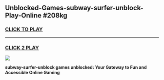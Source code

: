 
## Unblocked-Games-subway-surfer-unblock-Play-Online #208kg
<h3>
<a href="https://news.freeplayer.one?title=subway-surfer-unblock&ref=3">CLICK TO PLAY</a></h3>
<hr>

<h3>
<a href="https://news.freeplayer.one?title=subway-surfer-unblock&ref=3">CLICK 2 PLAY</a>
  
</h3>

<a href="https://news.freeplayer.one?title=subway-surfer-unblock&ref=3"><img src="https://clearcache.store/games.png"></a>


**subway-surfer-unblock games unblocked: Your Gateway to Fun and Accessible Online Gaming**
